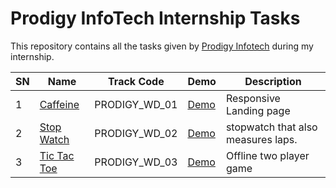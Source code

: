 # Prodigy InfoTech Internship Tasks

This repository contains all the tasks given by [Prodigy Infotech](https://prodigyinfotech.dev/) during my internship.

| SN  | Name                                    | Track Code    | Demo                                                  | Description                            |
| --- | --------------------------------------- | ------------- | ----------------------------------------------------- | -------------------------------------- |
| 1   | [Caffeine](/PRODIGY_WD_01/README.md)     | PRODIGY_WD_01 | [Demo](https://prodigy-wd-task1.netlify.app/)        |Responsive Landing page                |
| 2   | [Stop Watch](/PRODIGY_WD_02/README.md)  | PRODIGY_WD_02 | [Demo](https://prodigy-wd-task2.netlify.app/)         | stopwatch that also measures laps.     |
| 3   | [Tic Tac Toe](/PRODIGY_WD_03/README.md) | PRODIGY_WD_03 | [Demo](https://prodigy-wd-task3.netlify.app/) | Offline two player game                |
